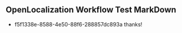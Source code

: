## OpenLocalization Workflow Test MarkDown
* f5f1338e-8588-4e50-88f6-288857dc893a thanks!

<!--HONumber=Jul16_HO3-->


